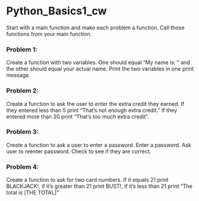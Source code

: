 # Python_Basics1_cw

Start with a main function and make each problem a function. Call those functions from your main function.

### Problem 1:
Create a function with two variables. One should equal “My name is: “ and the other should equal your actual name. Print the two variables in one print message.

### Problem 2:
Create a function to ask the user to enter the extra credit they earned. If they entered less than 5 print “That’s not enough extra credit.” If they entered more than 20 print “That’s too much extra credit”.

### Problem 3:
Create a function to ask a user to enter a password. Enter a password. Ask user to reenter password. Check to see if they are correct.

### Problem 4:
Create a function to ask for two card numbers. If it equals 21 print BLACKJACK!, if it’s greater than 21 print BUST!, if it’s less than 21 print “The total is [THE TOTAL]”
